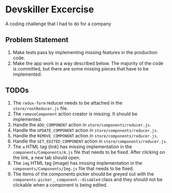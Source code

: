 # Devskiller Excercise

A coding challenge that I had to do for a company

## Problem Statement

1. Make tests pass by implementing missing features in the production code.
2. Make the app work in a way described below. The majority of the code is committed, but there are some missing pieces that have to be implemented.

## TODOs

1. The `redux-form` reducer needs to be attached in the `store/rootReducer.js` file.
2. The `removeComponent` action creator is missing. It should be implemented.
3. Handle the `ADD_COMPONENT` action in `store/components/reducer.js`.
4. Handle the  `UPDATE_COMPONENT` action in `store/components/reducer.js`.
5. Handle the `REMOVE_COMPONENT` action in `store/components/reducer.js`.
6. Handle the `SET_EDITED_COMPONENT` action in `store/components/reducer.js`.
7. The `a` HTML tag (link) has missing implementation in the `components/Components/A.js` file that needs to be fixed. After clicking on the link, a new tab should open.
8. The `img` HTML tag (image) has missing implementation in the `components/Components/Img.js` file that needs to be fixed.
9. The items of the components picker should be greyed out with the `components-picker__component--disabled` class and they should not be clickable when a component is being edited.
